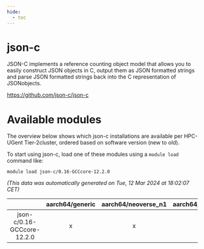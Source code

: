 ```yaml
---
hide:
  - toc
---
```


json-c
======


JSON-C implements a reference counting object model that allows you to easily construct JSON objects in C, output them as JSON formatted strings and parse JSON formatted strings back into the C representation of JSONobjects.

https://github.com/json-c/json-c
# Available modules


The overview below shows which json-c installations are available per HPC-UGent Tier-2cluster, ordered based on software version (new to old).

To start using json-c, load one of these modules using a `module load` command like:

```shell
module load json-c/0.16-GCCcore-12.2.0
```

*(This data was automatically generated on Tue, 12 Mar 2024 at 18:02:07 CET)*  

| |aarch64/generic|aarch64/neoverse_n1|aarch64/neoverse_v1|x86_64/generic|x86_64/amd/zen2|x86_64/amd/zen3|x86_64/intel/haswell|x86_64/intel/skylake_avx512|
| :---: | :---: | :---: | :---: | :---: | :---: | :---: | :---: | :---: |
|json-c/0.16-GCCcore-12.2.0|x|x|x|x|x|x|x|x|
